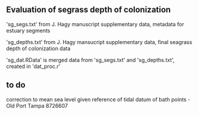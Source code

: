 ## Evaluation of segrass depth of colonization</H4>

'sg_segs.txt' from J. Hagy manuscript supplementary data, metadata for estuary segments

'sg_depths.txt' from J. Hagy mansucript supplementary data, final seagrass depth of colonization data

'sg_dat.RData' is merged data from 'sg_segs.txt' and 'sg_depths.txt', created in 'dat_proc.r'

## to do

correction to mean sea level given reference of tidal datum of bath points - Old Port Tampa 8726607

